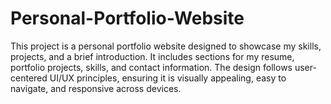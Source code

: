 # Personal-Portfolio-Website
This project is a personal portfolio website designed to showcase my skills, projects, and a brief introduction. It includes sections for my resume, portfolio projects, skills, and contact information. The design follows user-centered UI/UX principles, ensuring it is visually appealing, easy to navigate, and responsive across devices.
